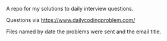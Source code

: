 A repo for my solutions to daily interview questions.

Questions via https://www.dailycodingproblem.com/

Files named by date the problems were sent and the email title.
